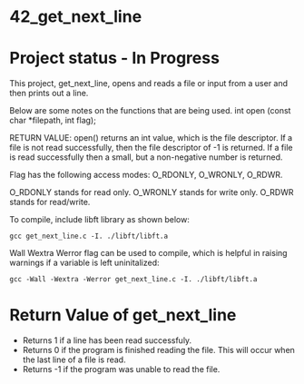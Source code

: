 # 42_get_next_line
# Project status - In Progress
This project, get_next_line, opens and reads a file or input from a user and then prints out a line.

Below are some notes on the functions that are being used.
int	 open	(const char *filepath,	 int flag);

RETURN VALUE: open() returns an int value, which is the file descriptor. If a file is not read successfully, then the file descriptor of -1 is returned. If a file is read successfully then a small, but a non-negative number is returned.

Flag has the following access modes: O_RDONLY, O_WRONLY, O_RDWR.

O_RDONLY stands for read only. O_WRONLY stands for write only. O_RDWR stands for read/write.

To compile, include libft library as shown below:
```
gcc get_next_line.c -I. ./libft/libft.a
```
Wall Wextra Werror flag can be used to compile, which is helpful in raising warnings if a variable is left uninitalized:
```
gcc -Wall -Wextra -Werror get_next_line.c -I. ./libft/libft.a
```
# Return Value of get_next_line
+ Returns 1 if a line has been read successfuly.
+ Returns 0 if the program is finished reading the file. This will occur when the last line of a file is read.
+ Returns -1 if the program was unable to read the file.

